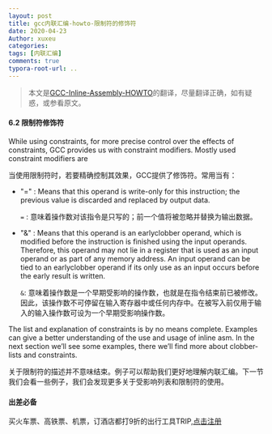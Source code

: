 ```yaml
---
layout: post
title: gcc内联汇编-howto-限制符的修饰符
date: 2020-04-23
Author: xuxeu
categories: 
tags: [内联汇编]
comments: true
typora-root-url: ..
---
```


> 本文是[GCC-Inline-Assembly-HOWTO](http://www.ibiblio.org/gferg/ldp/GCC-Inline-Assembly-HOWTO.html)的翻译，尽量翻译正确，如有疑惑，或参看原文。

#### 6.2 限制符修饰符

While using constraints, for more precise control over the effects of constraints, GCC provides us with constraint modifiers. Mostly used constraint modifiers are

当使用限制符时，若要精确控制其效果，GCC提供了修饰符。常用当有：

- "=" : Means that this operand is write-only for this instruction; the previous value is discarded and replaced by output data.

  `=` : 意味着操作数对该指令是只写的；前一个值将被忽略并替换为输出数据。

- "&" : Means that this operand is an earlyclobber operand, which is modified before the instruction is finished using the input operands. Therefore, this operand may not lie in a register that is used as an input operand or as part of any memory address. An input operand can be tied to an earlyclobber operand if its only use as an input occurs before the early result is written.

  `&`: 意味着操作数是一个早期受影响的操作数，也就是在指令结束前已被修改。因此，该操作数不可停留在输入寄存器中或任何内存中。在被写入前仅用于输入的输入操作数可设为一个早期受影响操作数。

The list and explanation of constraints is by no means complete. Examples can give a better understanding of the use and usage of inline asm. In the next section we’ll see some examples, there we’ll find more about clobber-lists and constraints.

关于限制符的描述并不意味结束。例子可以帮助我们更好地理解内联汇编。下一节我们会看一些例子，我们会发现更多关于受影响列表和限制符的使用。

#### 出差必备

买火车票、高铁票、机票，订酒店都打9折的出行工具TRIP,[点击注册](https://h5.itrip.world/#/register/6tpd1Z)
